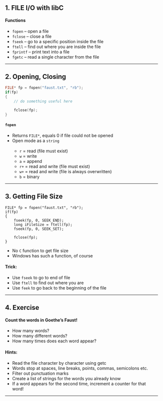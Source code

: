 ## 1. FILE I/O with libC

#### **Functions**
- `fopen`	– open a file
- `fclose` – close a file
- `fseek` – go to a specific position inside the file
- `ftell` – find out where you are inside the file
- `fprintf` – print text into a file
- `fgetc` – read a single character from the file

---

## 2. Opening, Closing
````c++
FILE* fp = fopen("faust.txt", "rb");
if(fp)
{
	// do something useful here

	fclose(fp);
}
````
#### **`fopen`**
- Returns `FILE*`, equals 0 if file could not be opened
- Open mode as a `string`
  <br></br>
  - `r` = read (file must exist)
  - `w` = write
  - `a` = append
  - `r+` = read and write (file must exist)
  - `w+` = read and write (file is always overwritten)
  - `b` = binary

---
## 3. Getting File Size
````mermaid
FILE* fp = fopen("faust.txt", "rb");
if(fp)
{
	fseek(fp, 0, SEEK_END);
	long iFileSize = ftell(fp);
	fseek(fp, 0, SEEK_SET);

	fclose(fp);
}
````
- No `C` function to get file size
- Windows has such a function, of course

#### **Trick:**
- Use `fseek` to go to end of file
- Use `ftell` to find out where you are
- Use `feek` to go back to the beginning of the file

---

## 4. Exercise

#### **Count the words in Goethe’s Faust!**
- How many words?
- How many different words?
- How many times does each word appear?

#### **Hints:**
- Read the file character by character using getc
- Words stop at spaces, line breaks, points, commas, semicolons etc.
- Filter out punctuation marks
- Create a list of strings for the words you already know
- If a word appears for the second time, increment a counter for that word!

---
